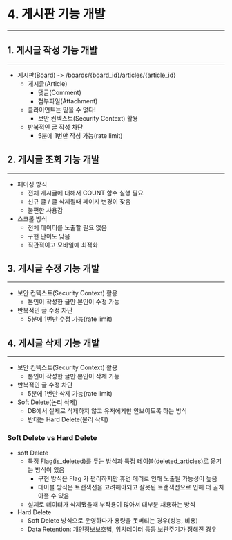 # 4. 게시판 기능 개발

---

## 1. 게시글 작성 기능 개발

---

- 게시판(Board) -> /boards/{board_id}/articles/{article_id}
  - 게시글(Article)
    - 댓글(Comment)
    - 첨부파일(Attachment)
  - 클라이언트는 믿을 수 없다!
    - 보안 컨텍스트(Security Context) 활용
  - 반복적인 글 작성 차단
    - 5분에 1번만 작성 가능(rate limit)

## 2. 게시글 조회 기능 개발

---

- 페이징 방식
  - 전체 게시글에 대해서 COUNT 함수 실행 필요
  - 신규 글 / 글 삭제될때 페이지 변경이 잦음
  - 불편한 사용감
- 스크롤 방식
  - 전체 데이터를 노출할 필요 없음
  - 구현 난이도 낮음
  - 직관적이고 모바일에 최적화

## 3. 게시글 수정 기능 개발

---

- 보안 컨텍스트(Security Context) 활용
  - 본인이 작성한 글만 본인이 수정 가능
- 반복적인 글 수정 차단
  - 5분에 1번만 수정 가능(rate limit)

## 4. 게시글 삭제 기능 개발

---

- 보안 컨텍스트(Security Context) 활용
  - 본인이 작성한 글만 본인이 삭제 가능
- 반복적인 글 수정 차단
  - 5분에 1번만 삭제 가능(rate limit)
- Soft Delete(논리 삭제)
  - DB에서 실제로 삭제하지 않고 유저에게만 안보이도록 하는 방식
  - 반대는 Hard Delete(물리 삭제)

### Soft Delete vs Hard Delete

- soft Delete
  - 특정 Flag(is_deleted)를 두는 방식과 특정 테이블(deleted_articles)로 옮기는 방식이 있음
    - 구현 방식은 Flag 가 편리하지만 휴먼 에러로 인해 노출될 가능성이 높음
    - 테이블 방식은 트랜잭션을 고려해야되고 잘못된 트랜잭션으로 인해 더 골치 아플 수 있음
  - 실제로 데이터가 삭제됐을때 부작용이 많아서 대부분 채용하는 방식
- Hard Delete
  - Soft Delete 방식으로 운영하다가 용량을 못버티는 경우(성능, 비용)
  - Data Retention: 개인정보보호법, 위치데이터 등등 보관주기가 정해진 경우